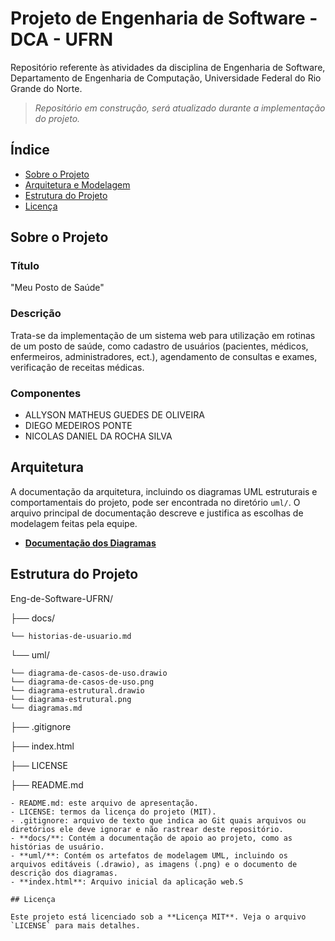 # Projeto de Engenharia de Software - DCA - UFRN

Repositório referente às atividades da disciplina de Engenharia de Software, Departamento de Engenharia de Computação, Universidade Federal do Rio Grande do Norte.

> *Repositório em construção, será atualizado durante a implementação do projeto.*

## Índice

- [Sobre o Projeto](#sobre-o-projeto)
- [Arquitetura e Modelagem](#arquitetura-e-modelagem)
- [Estrutura do Projeto](#estrutura-do-projeto)
- [Licença](#licença)

## Sobre o Projeto

### Título
"Meu Posto de Saúde"

### Descrição
Trata-se da implementação de um sistema web para utilização em rotinas de um posto de saúde, como cadastro de usuários (pacientes, médicos, enfermeiros, administradores, ect.), agendamento de consultas e exames, verificação de receitas médicas.

### Componentes
- ALLYSON MATHEUS GUEDES DE OLIVEIRA
- DIEGO MEDEIROS PONTE
- NICOLAS DANIEL DA ROCHA SILVA

## Arquitetura

A documentação da arquitetura, incluindo os diagramas UML estruturais e comportamentais do projeto, pode ser encontrada no diretório `uml/`. O arquivo principal de documentação descreve e justifica as escolhas de modelagem feitas pela equipe.

* **[Documentação dos Diagramas](./uml/diagramas.md)**

## Estrutura do Projeto
Eng-de-Software-UFRN/

├── docs/

    └── historias-de-usuario.md
    
└── uml/

    └── diagrama-de-casos-de-uso.drawio
    └── diagrama-de-casos-de-uso.png
    └── diagrama-estrutural.drawio
    └── diagrama-estrutural.png
    └── diagramas.md
    
├── .gitignore

├── index.html

├── LICENSE

├── README.md


```
- README.md: este arquivo de apresentação.
- LICENSE: termos da licença do projeto (MIT).
- .gitignore: arquivo de texto que indica ao Git quais arquivos ou diretórios ele deve ignorar e não rastrear deste repositório.
- **docs/**: Contém a documentação de apoio ao projeto, como as histórias de usuário.
- **uml/**: Contém os artefatos de modelagem UML, incluindo os arquivos editáveis (.drawio), as imagens (.png) e o documento de descrição dos diagramas.
- **index.html**: Arquivo inicial da aplicação web.S

## Licença

Este projeto está licenciado sob a **Licença MIT**. Veja o arquivo `LICENSE` para mais detalhes.



